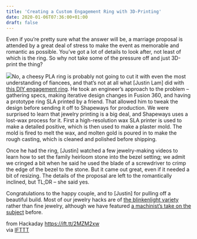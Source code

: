 ```yaml
---
title: 'Creating a Custom Engagement Ring with 3D-Printing'
date: 2020-01-06T07:36:00+01:00
draft: false
---
```


Even if you’re pretty sure what the answer will be, a marriage proposal is attended by a great deal of stress to make the event as memorable and romantic as possible. You’ve got a lot of details to look after, not least of which is the ring. So why not take some of the pressure off and just 3D-print the thing?

[![](https://hackaday.com/wp-content/uploads/2019/12/ring-print.jpg?w=400)](https://hackaday.com/wp-content/uploads/2019/12/ring-print.jpg)No, a cheesy PLA ring is probably not going to cut it with even the most understanding of fiancees, and that’s not at all what \[Justin Lam\] did with [this DIY engagement ring](https://www.justinmklam.com/posts/2019/diy-wedding-ring/). He took an engineer’s approach to the problem – gathering specs, making iterative design changes in Fusion 360, and having a prototype ring SLA printed by a friend. That allowed him to tweak the design before sending it off to Shapeways for production. We were surprised to learn that jewelry printing is a big deal, and Shapeways uses a lost-wax process for it. First a high-resolution wax SLA printer is used to make a detailed positive, which is then used to make a plaster mold. The mold is fired to melt the wax, and molten gold is poured in to make the rough casting, which is cleaned and polished before shipping.

Once he had the ring, \[Justin\] watched a few jewelry-making videos to learn how to set the family heirloom stone into the bezel setting; we admit we cringed a bit when he said he used the blade of a screwdriver to crimp the edge of the bezel to the stone. But it came out great, even if it needed a bit of resizing. The details of the proposal are left to the romantically inclined, but TL;DR – she said yes.

Congratulations to the happy couple, and to \[Justin\] for pulling off a beautiful build. Most of our jewelry hacks are of [the blinkenlight variety](https://hackaday.com/2018/05/06/morse-code-blinking-jewelry/) rather than fine jewelry, although we have featured [a machinist’s take on the subject](https://hackaday.com/2018/04/12/machinists-foray-into-jewelry-making/) before.

  
  
from Hackaday https://ift.tt/2MZM2xw  
via [IFTTT](https://ifttt.com/?ref=da&site=blogger)
